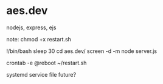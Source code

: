 # aes.dev
nodejs, express, ejs


note:
chmod +x restart.sh

!/bin/bash
sleep 30
cd aes.dev/
screen -d -m node server.js

crontab -e @reboot ~/restart.sh

systemd service file future?
